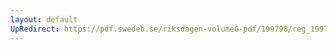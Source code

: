 ```yaml
---
layout: default
UpRedirect: https://pdf.swedeb.se/riksdagen-volumeG-pdf/199798/reg_199798/reg_199798_0034.pdf
---
```

